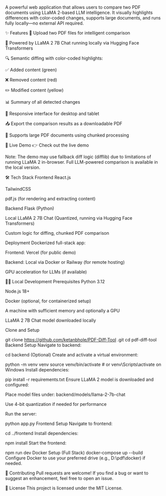 A powerful web application that allows users to compare two PDF documents using LLaMA 2-based LLM intelligence. It visually highlights differences with color-coded changes, supports large documents, and runs fully locally—no external API required.

✨ Features
📄 Upload two PDF files for intelligent comparison

🤖 Powered by LLaMA 2 7B Chat running locally via Hugging Face Transformers

🔍 Semantic diffing with color-coded highlights:

✅ Added content (green)

❌ Removed content (red)

✏️ Modified content (yellow)

📊 Summary of all detected changes

📱 Responsive interface for desktop and tablet

📤 Export the comparison results as a downloadable PDF

🧠 Supports large PDF documents using chunked processing

🚀 Live Demo
👉 Check out the live demo

Note: The demo may use fallback diff logic (difflib) due to limitations of running LLaMA 2 in-browser. Full LLM-powered comparison is available in the local version.

🛠 Tech Stack
Frontend
React.js

TailwindCSS

pdf.js (for rendering and extracting content)

Backend
Flask (Python)

Local LLaMA 2 7B Chat (Quantized, running via Hugging Face Transformers)

Custom logic for diffing, chunked PDF comparison

Deployment
Dockerized full-stack app:

Frontend: Vercel (for public demo)

Backend: Local via Docker or Railway (for remote hosting)

GPU acceleration for LLMs (if available)

🧑‍💻 Local Development
Prerequisites
Python 3.12

Node.js 18+

Docker (optional, for containerized setup)

A machine with sufficient memory and optionally a GPU

LLaMA 2 7B Chat model downloaded locally

Clone and Setup

git clone https://github.com/ketanbhole/PDF-Diff-Tool
.git
cd pdf-diff-tool
Backend Setup
Navigate to backend:


cd backend
(Optional) Create and activate a virtual environment:


python -m venv venv
source venv/bin/activate  # or venv\Scripts\activate on Windows
Install dependencies:


pip install -r requirements.txt
Ensure LLaMA 2 model is downloaded and configured:

Place model files under: backend/models/llama-2-7b-chat

Use 4-bit quantization if needed for performance

Run the server:


python app.py
Frontend Setup
Navigate to frontend:


cd ../frontend
Install dependencies:


npm install
Start the frontend:


npm run dev
Docker Setup (Full Stack)
docker-compose up --build
Configure Docker to use your preferred drive (e.g., D:\pdf\docker) if needed.


🤝 Contributing
Pull requests are welcome! If you find a bug or want to suggest an enhancement, feel free to open an issue.

📄 License
This project is licensed under the MIT License.

